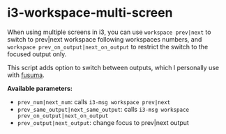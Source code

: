 # i3-workspace-multi-screen

When using multiple screens in i3, you can use `workspace prev|next` to switch to prev|next workspace following workspaces numbers, and `workspace prev_on_output|next_on_output` to restrict the switch to the focused output only.

This script adds option to switch between outputs, which I personally use with [fusuma](https://github.com/iberianpig/fusuma).

**Available parameters:**

* `prev_num|next_num`: calls `i3-msg workspace prev|next`
* `prev_same_output|next_same_output`: calls `i3-msg workspace prev_on_output|next_on_output`
* `prev_output|next_output`: change focus to prev|next output
